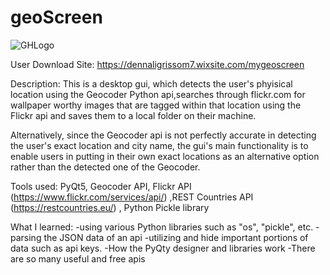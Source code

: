 # geoScreen

![GHLogo](https://user-images.githubusercontent.com/39264885/92990521-2a086680-f4ab-11ea-8956-34e3257e3143.png)

User Download Site: https://dennaligrissom7.wixsite.com/mygeoscreen

Description:
This is a desktop gui, which detects the user's phyisical location using the Geocoder Python api,searches through flickr.com for wallpaper worthy images that are tagged within that location using the Flickr api and saves them to a local folder on their machine.

Alternatively, since the Geocoder api is not perfectly accurate in detecting the user's exact location and city name, the gui's main functionality is to enable users in putting in their own exact locations as an alternative option rather than the detected one of the Geocoder.

Tools used: PyQt5, Geocoder API, Flickr API (https://www.flickr.com/services/api/) ,REST Countries API (https://restcountries.eu/) , Python Pickle library


What I learned:
-using various Python libraries such as "os", "pickle", etc. 
-parsing the JSON data of an api
-utilizing and hide important portions of data such as api keys.
-How the PyQty designer and libraries work
-There are so many useful and free apis



